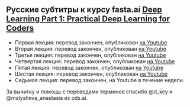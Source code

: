 ## Русские субтитры к курсу fasta.ai [Deep Learning Part 1: Practical Deep Learning for Coders](http://course.fast.ai/) ##

  * Первая лекция: перевод закончен, опубликован [на Youtube](https://youtu.be/IPBSB1HLNLo)
  * Вторая лекция: перевод закончен, опубликован [на Youtube](https://youtu.be/JNxcznsrRb8)
  * Третья лекция: перевод закончен, опубликован [на Youtube](https://youtu.be/9C06ZPF8Uuc)
  * Четвертая лекция: перевод закончен, опубликован [на Youtube](https://youtu.be/gbceqO8PpBg)
  * Пятая лекция: перевод закончен, опубликован [на Youtube](https://youtu.be/J99NV9Cr75I)
  * Шестая лекция: перевод закончен, опубликован [на Youtube](https://youtu.be/sHcLkfRrgoQ)
  * Седьмая лекция: перевод закончен, на Youtube в течение недели.

За вычитку и помощь с переводами терминов спасибо @d_key и @malysheva_anastasia из ods.ai.